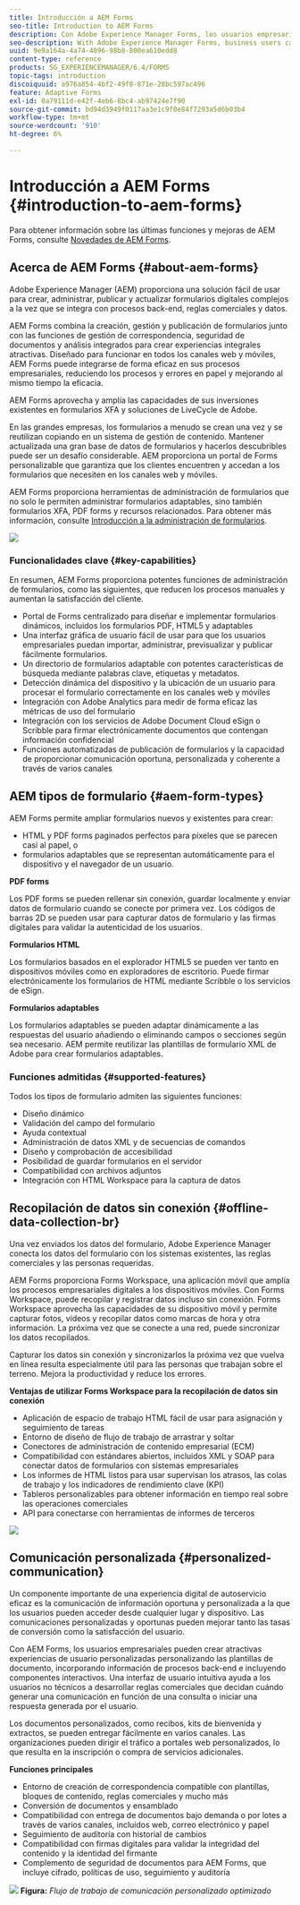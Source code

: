 ```yaml
---
title: Introducción a AEM Forms
seo-title: Introduction to AEM Forms
description: Con Adobe Experience Manager Forms, los usuarios empresariales pueden integrar formularios interactivos, adaptables y adaptables en sitios web y móviles, lo que simplifica el proceso de inscripción digital y aumenta las tasas de conversión de los clientes.
seo-description: With Adobe Experience Manager Forms, business users can integrate engaging, responsive, and adaptive forms into web and mobile sites, simplifying the digital enrollment process and increasing customer conversion rates.
uuid: 9e9a164a-4a74-4096-98b8-800ea610edd8
content-type: reference
products: SG_EXPERIENCEMANAGER/6.4/FORMS
topic-tags: introduction
discoiquuid: a976a854-4bf2-49f8-871e-28bc597ac496
feature: Adaptive Forms
exl-id: 0a79111d-e42f-4eb6-8bc4-ab97424e7f90
source-git-commit: bd94d3949f0117aa3e1c9f0e84f7293a5d6b03b4
workflow-type: tm+mt
source-wordcount: '910'
ht-degree: 6%

---
```


# Introducción a AEM Forms {#introduction-to-aem-forms}

Para obtener información sobre las últimas funciones y mejoras de AEM Forms, consulte [Novedades de AEM Forms](/help/forms/using/whats-new.md).

## Acerca de AEM Forms {#about-aem-forms}

Adobe Experience Manager (AEM) proporciona una solución fácil de usar para crear, administrar, publicar y actualizar formularios digitales complejos a la vez que se integra con procesos back-end, reglas comerciales y datos.

AEM Forms combina la creación, gestión y publicación de formularios junto con las funciones de gestión de correspondencia, seguridad de documentos y análisis integrados para crear experiencias integrales atractivas. Diseñado para funcionar en todos los canales web y móviles, AEM Forms puede integrarse de forma eficaz en sus procesos empresariales, reduciendo los procesos y errores en papel y mejorando al mismo tiempo la eficacia.

AEM Forms aprovecha y amplía las capacidades de sus inversiones existentes en formularios XFA y soluciones de LiveCycle de Adobe.

En las grandes empresas, los formularios a menudo se crean una vez y se reutilizan copiando en un sistema de gestión de contenido. Mantener actualizada una gran base de datos de formularios y hacerlos descubribles puede ser un desafío considerable. AEM proporciona un portal de Forms personalizable que garantiza que los clientes encuentren y accedan a los formularios que necesiten en los canales web y móviles.

AEM Forms proporciona herramientas de administración de formularios que no solo le permiten administrar formularios adaptables, sino también formularios XFA, PDF forms y recursos relacionados. Para obtener más información, consulte [Introducción a la administración de formularios](/help/forms/using/introduction-managing-forms.md).

![](do-not-localize/4th-draft.gif)

### Funcionalidades clave {#key-capabilities}

En resumen, AEM Forms proporciona potentes funciones de administración de formularios, como las siguientes, que reducen los procesos manuales y aumentan la satisfacción del cliente.

* Portal de Forms centralizado para diseñar e implementar formularios dinámicos, incluidos los formularios PDF, HTML5 y adaptables
* Una interfaz gráfica de usuario fácil de usar para que los usuarios empresariales puedan importar, administrar, previsualizar y publicar fácilmente formularios.
* Un directorio de formularios adaptable con potentes características de búsqueda mediante palabras clave, etiquetas y metadatos.
* Detección dinámica del dispositivo y la ubicación de un usuario para procesar el formulario correctamente en los canales web y móviles
* Integración con Adobe Analytics para medir de forma eficaz las métricas de uso del formulario
* Integración con los servicios de Adobe Document Cloud eSign o Scribble para firmar electrónicamente documentos que contengan información confidencial
* Funciones automatizadas de publicación de formularios y la capacidad de proporcionar comunicación oportuna, personalizada y coherente a través de varios canales

## AEM tipos de formulario {#aem-form-types}

AEM Forms permite ampliar formularios nuevos y existentes para crear:

* HTML y PDF forms paginados perfectos para píxeles que se parecen casi al papel, o
* formularios adaptables que se representan automáticamente para el dispositivo y el navegador de un usuario.

**PDF forms**

Los PDF forms se pueden rellenar sin conexión, guardar localmente y enviar datos de formulario cuando se conecte por primera vez. Los códigos de barras 2D se pueden usar para capturar datos de formulario y las firmas digitales para validar la autenticidad de los usuarios.

**Formularios HTML**

Los formularios basados en el explorador HTML5 se pueden ver tanto en dispositivos móviles como en exploradores de escritorio. Puede firmar electrónicamente los formularios de HTML mediante Scribble o los servicios de eSign.

**Formularios adaptables**

Los formularios adaptables se pueden adaptar dinámicamente a las respuestas del usuario añadiendo o eliminando campos o secciones según sea necesario. AEM permite reutilizar las plantillas de formulario XML de Adobe para crear formularios adaptables.

### Funciones admitidas {#supported-features}

Todos los tipos de formulario admiten las siguientes funciones:

* Diseño dinámico
* Validación del campo del formulario
* Ayuda contextual
* Administración de datos XML y de secuencias de comandos
* Diseño y comprobación de accesibilidad
* Posibilidad de guardar formularios en el servidor
* Compatibilidad con archivos adjuntos
* Integración con HTML Workspace para la captura de datos

## Recopilación de datos sin conexión {#offline-data-collection-br}

Una vez enviados los datos del formulario, Adobe Experience Manager conecta los datos del formulario con los sistemas existentes, las reglas comerciales y las personas requeridas.

AEM Forms proporciona Forms Workspace, una aplicación móvil que amplía los procesos empresariales digitales a los dispositivos móviles. Con Forms Workspace, puede recopilar y registrar datos incluso sin conexión. Forms Workspace aprovecha las capacidades de su dispositivo móvil y permite capturar fotos, vídeos y recopilar datos como marcas de hora y otra información. La próxima vez que se conecte a una red, puede sincronizar los datos recopilados.

Capturar los datos sin conexión y sincronizarlos la próxima vez que vuelva en línea resulta especialmente útil para las personas que trabajan sobre el terreno. Mejora la productividad y reduce los errores.

**Ventajas de utilizar Forms Workspace para la recopilación de datos sin conexión**

* Aplicación de espacio de trabajo HTML fácil de usar para asignación y seguimiento de tareas
* Entorno de diseño de flujo de trabajo de arrastrar y soltar
* Conectores de administración de contenido empresarial (ECM)
* Compatibilidad con estándares abiertos, incluidos XML y SOAP para conectar datos de formularios con sistemas empresariales
* Los informes de HTML listos para usar supervisan los atrasos, las colas de trabajo y los indicadores de rendimiento clave (KPI)
* Tableros personalizables para obtener información en tiempo real sobre las operaciones comerciales
* API para conectarse con herramientas de informes de terceros

![](do-not-localize/3rd-draft.gif)

## Comunicación personalizada {#personalized-communication}

Un componente importante de una experiencia digital de autoservicio eficaz es la comunicación de información oportuna y personalizada a la que los usuarios pueden acceder desde cualquier lugar y dispositivo. Las comunicaciones personalizadas y oportunas pueden mejorar tanto las tasas de conversión como la satisfacción del usuario.

Con AEM Forms, los usuarios empresariales pueden crear atractivas experiencias de usuario personalizadas personalizando las plantillas de documento, incorporando información de procesos back-end e incluyendo componentes interactivos. Una interfaz de usuario intuitiva ayuda a los usuarios no técnicos a desarrollar reglas comerciales que decidan cuándo generar una comunicación en función de una consulta o iniciar una respuesta generada por el usuario.

Los documentos personalizados, como recibos, kits de bienvenida y extractos, se pueden entregar fácilmente en varios canales. Las organizaciones pueden dirigir el tráfico a portales web personalizados, lo que resulta en la inscripción o compra de servicios adicionales.

**Funciones principales**

* Entorno de creación de correspondencia compatible con plantillas, bloques de contenido, reglas comerciales y mucho más
* Conversión de documentos y ensamblado
* Compatibilidad con entrega de documentos bajo demanda o por lotes a través de varios canales, incluidos web, correo electrónico y papel
* Seguimiento de auditoría con historial de cambios
* Compatibilidad con firmas digitales para validar la integridad del contenido y la identidad del firmante
* Complemento de seguridad de documentos para AEM Forms, que incluye cifrado, políticas de uso, seguimiento y auditoría

![](do-not-localize/layout-02.png)
**Figura:** *Flujo de trabajo de comunicación personalizado optimizado*
